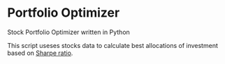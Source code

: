 # Portfolio Optimizer
Stock Portfolio Optimizer written in Python 

This script useses stocks data to calculate best allocations of investment based on [Sharpe ratio](https://www.investopedia.com/terms/s/sharperatio.asp).
